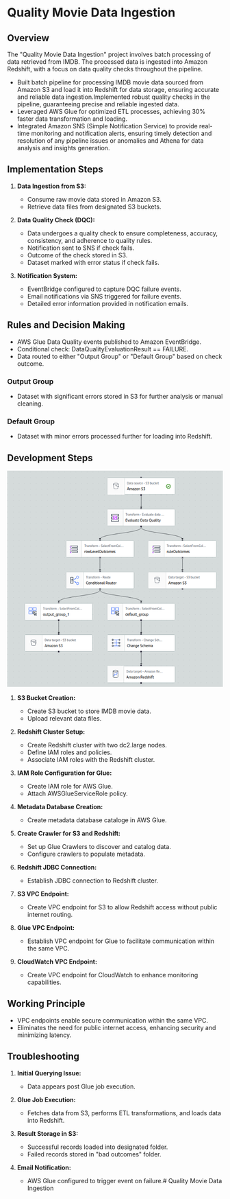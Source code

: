 # Quality Movie Data Ingestion

## Overview

The "Quality Movie Data Ingestion" project involves batch processing of data retrieved from IMDB. The processed data is ingested into Amazon Redshift, with a focus on data quality checks throughout the pipeline.

- Built batch pipeline for processing IMDB movie data sourced from Amazon S3 and load it into Redshift for data storage, ensuring accurate and reliable data ingestion.Implemented robust quality checks in the pipeline, guaranteeing precise and reliable ingested data.
- Leveraged AWS Glue for optimized ETL processes, achieving 30% faster data transformation and loading.
- Integrated Amazon SNS (Simple Notification Service) to provide real-time monitoring and notification alerts, ensuring timely detection and resolution of any pipeline issues or anomalies and Athena for data analysis and insights generation.

## Implementation Steps

1. **Data Ingestion from S3:**
   - Consume raw movie data stored in Amazon S3.
   - Retrieve data files from designated S3 buckets.

2. **Data Quality Check (DQC):**
   - Data undergoes a quality check to ensure completeness, accuracy, consistency, and adherence to quality rules.
   - Notification sent to SNS if check fails.
   - Outcome of the check stored in S3.
   - Dataset marked with error status if check fails.

3. **Notification System:**
   - EventBridge configured to capture DQC failure events.
   - Email notifications via SNS triggered for failure events.
   - Detailed error information provided in notification emails.

## Rules and Decision Making

- AWS Glue Data Quality events published to Amazon EventBridge.
- Conditional check: DataQualityEvaluationResult == FAILURE.
- Data routed to either "Output Group" or "Default Group" based on check outcome.

### Output Group

- Dataset with significant errors stored in S3 for further analysis or manual cleaning.

### Default Group

- Dataset with minor errors processed further for loading into Redshift.

## Development Steps

![Alt Text Center](https://github.com/Nehadasmk/BigData_Projects/blob/main/Movie_quality_data_ingestion_Project/images/ETL-pipeline.png)


1. **S3 Bucket Creation:**
   - Create S3 bucket to store IMDB movie data.
   - Upload relevant data files.

2. **Redshift Cluster Setup:**
   - Create Redshift cluster with two dc2.large nodes.
   - Define IAM roles and policies.
   - Associate IAM roles with the Redshift cluster.

3. **IAM Role Configuration for Glue:**
   - Create IAM role for AWS Glue.
   - Attach AWSGlueServiceRole policy.

4. **Metadata Database Creation:**
   - Create metadata database cataloge in AWS Glue.

5. **Create Crawler for S3 and Redshift:**
   - Set up Glue Crawlers to discover and catalog data.
   - Configure crawlers to populate metadata.

6. **Redshift JDBC Connection:**
   - Establish JDBC connection to Redshift cluster.

7. **S3 VPC Endpoint:**
   - Create VPC endpoint for S3 to allow Redshift access without public internet routing.

8. **Glue VPC Endpoint:**
   - Establish VPC endpoint for Glue to facilitate communication within the same VPC.

9. **CloudWatch VPC Endpoint:**
   - Create VPC endpoint for CloudWatch to enhance monitoring capabilities.

## Working Principle

- VPC endpoints enable secure communication within the same VPC.
- Eliminates the need for public internet access, enhancing security and minimizing latency.

## Troubleshooting

1. **Initial Querying Issue:**
   - Data appears post Glue job execution.

2. **Glue Job Execution:**
   - Fetches data from S3, performs ETL transformations, and loads data into Redshift.

3. **Result Storage in S3:**
   - Successful records loaded into designated folder.
   - Failed records stored in "bad outcomes" folder.

4. **Email Notification:**
   - AWS Glue configured to trigger event on failure.# Quality Movie Data Ingestion
